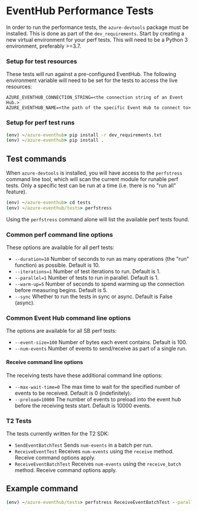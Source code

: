 # EventHub Performance Tests

In order to run the performance tests, the `azure-devtools` package must be installed. This is done as part of the `dev_requirements`.
Start by creating a new virtual environment for your perf tests. This will need to be a Python 3 environment, preferably >=3.7.

### Setup for test resources

These tests will run against a pre-configured EventHub. The following environment variable will need to be set for the tests to access the live resources:
```
AZURE_EVENTHUB_CONNECTION_STRING=<the connection string of an Event Hub.>
AZURE_EVENTHUB_NAME=<the path of the specific Event Hub to connect to>
```

### Setup for perf test runs

```cmd
(env) ~/azure-eventhub> pip install -r dev_requirements.txt
(env) ~/azure-eventhub> pip install .
```

## Test commands

When `azure-devtools` is installed, you will have access to the `perfstress` command line tool, which will scan the current module for runable perf tests. Only a specific test can be run at a time (i.e. there is no "run all" feature).

```cmd
(env) ~/azure-eventhub> cd tests
(env) ~/azure-eventhub/tests> perfstress
```
Using the `perfstress` command alone will list the available perf tests found.

### Common perf command line options
These options are available for all perf tests:
- `--duration=10` Number of seconds to run as many operations (the "run" function) as possible. Default is 10.
- `--iterations=1` Number of test iterations to run. Default is 1.
- `--parallel=1` Number of tests to run in parallel. Default is 1.
- `--warm-up=5` Number of seconds to spend warming up the connection before measuring begins. Default is 5.
- `--sync` Whether to run the tests in sync or async. Default is False (async).

### Common Event Hub command line options
The options are available for all SB perf tests:
- `--event-size=100` Number of bytes each event contains. Default is 100.
- `--num-events` Number of events to send/receive as part of a single run.

#### Receive command line options
The receiving tests have these additional command line options:
- `--max-wait-time=0` The max time to wait for the specified number of events to be received. Default is 0 (indefinitely).
- `--preload=10000` The number of events to preload into the event hub before the receiving tests start. Default is 10000 events.

### T2 Tests
The tests currently written for the T2 SDK:
- `SendEventBatchTest` Sends `num-events` in a batch per run.
- `ReceiveEventTest` Receives `num-events` using the `receive` method. Receive command options apply. 
- `ReceiveEventBatchTest` Receives `num-events` using the `receive_batch` method. Receive command options apply.

## Example command
```cmd
(env) ~/azure-eventhub/tests> perfstress ReceiveEventBatchTest --parallel=2 --event-size=1024 --num-events=100 --duration=100
```
